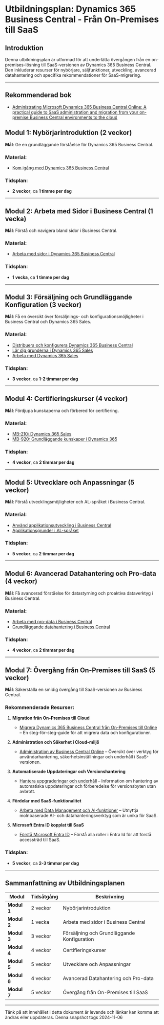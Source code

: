 # Utbildningsplan: Dynamics 365 Business Central - Från On-Premises till SaaS

## Introduktion

Denna utbildningsplan är utformad för att underlätta övergången från en on-premises-lösning till SaaS-versionen av Dynamics 365 Business Central. Den inkluderar resurser för nybörjare, säljfunktioner, utveckling, avancerad datahantering och specifika rekommendationer för SaaS-migrering.

---

## Rekommenderad bok

- [Administrating Microsoft Dynamics 365 Business Central Online: A practical guide to SaaS administration and migration from your on-premise Business Central environments to the cloud](https://www.amazon.se/-/en/Andrey-Baludin/dp/1803234806)

## Modul 1: Nybörjarintroduktion (2 veckor)

**Mål**: Ge en grundläggande förståelse för Dynamics 365 Business Central.

### Material:
- [Kom igång med Dynamics 365 Business Central](https://learn.microsoft.com/en-us/training/paths/get-started-dynamics-365-business-central/)

### Tidsplan:
- **2 veckor**, ca **1 timme per dag**

---

## Modul 2: Arbeta med Sidor i Business Central (1 vecka)

**Mål**: Förstå och navigera bland sidor i Business Central.

### Material:
- [Arbeta med sidor i Dynamics 365 Business Central](https://learn.microsoft.com/en-us/training/modules/work-with-pages/)

### Tidsplan:
- **1 vecka**, ca **1 timme per dag**

---

## Modul 3: Försäljning och Grundläggande Konfiguration (3 veckor)

**Mål**: Få en översikt över försäljnings- och konfigurationsmöjligheter i Business Central och Dynamics 365 Sales.

### Material:
- [Distribuera och konfigurera Dynamics 365 Business Central](https://learn.microsoft.com/en-us/training/paths/deploy-configure-dynamics-365-business-central/)
- [Lär dig grunderna i Dynamics 365 Sales](https://learn.microsoft.com/en-us/training/paths/learn-fundamentals-of-microsoft-dynamics-365-sales/)
- [Arbeta med Dynamics 365 Sales](https://learn.microsoft.com/en-us/training/paths/working-with-dynamics-365-sales/)

### Tidsplan:
- **3 veckor**, ca **1-2 timmar per dag**

---

## Modul 4: Certifieringskurser (4 veckor)

**Mål**: Fördjupa kunskaperna och förbered för certifiering.

### Material:
- [MB-210: Dynamics 365 Sales](https://learn.microsoft.com/en-us/training/courses/mb-210t01?ns-enrollment-type=Collection&ns-enrollment-id=bookmarks)
- [MB-920: Grundläggande kunskaper i Dynamics 365](https://learn.microsoft.com/en-us/training/courses/mb-920t00?ns-enrollment-type=Collection&ns-enrollment-id=bookmarks)

### Tidsplan:
- **4 veckor**, ca **2 timmar per dag**

---

## Modul 5: Utvecklare och Anpassningar (5 veckor)

**Mål**: Förstå utvecklingsmöjligheter och AL-språket i Business Central.

### Material:
- [Använd applikationsutveckling i Business Central](https://learn.microsoft.com/en-us/training/paths/use-application-development-business-central/)
- [Applikationsgrunder i AL-språket](https://learn.microsoft.com/en-us/training/paths/application-foundation-al-language/)

### Tidsplan:
- **5 veckor**, ca **2 timmar per dag**

---

## Modul 6: Avancerad Datahantering och Pro-data (4 veckor)

**Mål**: Få avancerad förståelse för datastyrning och proaktiva dataverktyg i Business Central.

### Material:
- [Arbeta med pro-data i Business Central](https://learn.microsoft.com/en-us/training/paths/work-pro-data-dynamics-365-business-central/)
- [Grundläggande datahantering i Business Central](https://learn.microsoft.com/en-us/training/paths/data-management-foundation-business-central/)

### Tidsplan:
- **4 veckor**, ca **2 timmar per dag**

---

## Modul 7: Övergång från On-Premises till SaaS (5 veckor)

**Mål**: Säkerställa en smidig övergång till SaaS-versionen av Business Central.

### Rekommenderade Resurser:

1. **Migration från On-Premises till Cloud**
   - [Migrera Dynamics 365 Business Central från On-Premises till Online](https://learn.microsoft.com/en-us/dynamics365/business-central/dev-itpro/administration/migrate-data) – En steg-för-steg-guide för att migrera data och konfigurationer.

2. **Administration och Säkerhet i Cloud-miljö**
   - [Administration av Business Central Online](https://learn.microsoft.com/en-us/dynamics365/business-central/admin-access-overview) – Översikt över verktyg för användarhantering, säkerhetsinställningar och underhåll i SaaS-versionen.

3. **Automatiserade Uppdateringar och Versionshantering**
   - [Hantera uppgraderingar och underhåll](https://learn.microsoft.com/en-us/dynamics365/business-central/dev-itpro/administration/upgrade-deployment) – Information om hantering av automatiska uppdateringar och förberedelse för versionsbyten utan avbrott.

4. **Fördelar med SaaS-funktionalitet**
   - [Arbeta med Data Management och AI-funktioner](https://learn.microsoft.com/en-us/training/paths/data-management-foundation-business-central/) – Utnyttja molnbaserade AI- och datahanteringsverktyg som är unika för SaaS.

5. **Microsoft Entra ID kopplat till SaaS**
   - [Förstå Microsoft Entra ID](https://learn.microsoft.com/en-us/entra/identity/role-based-access-control/concept-understand-roles) – Förstå alla roller i Entra Id för att förstå accessträd till SaaS.

### Tidsplan:
- **5 veckor**, ca **2-3 timmar per dag**

---

## Sammanfattning av Utbildningsplanen

| Modul                        | Tidsåtgång | Beskrivning                                                |
|------------------------------|------------|------------------------------------------------------------|
| **Modul 1**                  | 2 veckor   | Nybörjarintroduktion                                       |
| **Modul 2**                  | 1 vecka    | Arbeta med sidor i Business Central                        |
| **Modul 3**                  | 3 veckor   | Försäljning och Grundläggande Konfiguration                |
| **Modul 4**                  | 4 veckor   | Certifieringskurser                                        |
| **Modul 5**                  | 5 veckor   | Utvecklare och Anpassningar                                |
| **Modul 6**                  | 4 veckor   | Avancerad Datahantering och Pro-data                       |
| **Modul 7**                  | 5 veckor   | Övergång från On-Premises till SaaS                        |

---

Tänk på att innehållet i detta dokument är levande och länkar kan komma att ändras eller uppdateras. Denna snapshot togs 2024-11-06